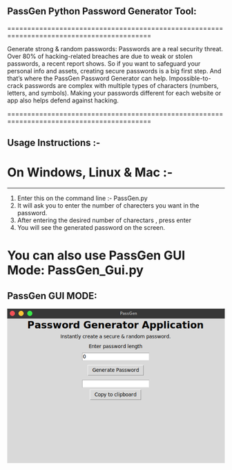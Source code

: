 ## PassGen Python Password Generator Tool:
==========================================================================================


 Generate strong & random passwords:
Passwords are a real security threat. Over 80% of hacking-related breaches are due to weak or stolen passwords, a recent report shows.
So if you want to safeguard your personal info and assets, creating secure passwords is a big first step. And that’s where the PassGen Password Generator can help. 
Impossible-to-crack passwords are complex with multiple types of characters (numbers, letters, and symbols). Making your passwords different for each website or app also helps defend against hacking. 


==========================================================================================

## Usage Instructions :- 

# On Windows, Linux & Mac :- 
------------------------
1) Enter this on the command line :- PassGen.py
2) It will ask you to enter the number of charecters you want in the password.
3) After entering the desired number of charectars , press enter 
4) You will see the generated password on the screen.


# You can also use PassGen GUI Mode: PassGen_Gui.py

## PassGen GUI MODE:
![Img](https://github.com/Debajyoti0-0/PassGen/blob/main/Img.jpg)
